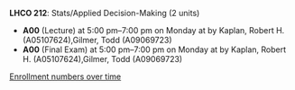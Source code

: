 **LHCO 212**: Stats/Applied Decision-Making (2 units)

- **A00** (Lecture) at 5:00 pm–7:00 pm on Monday at   by Kaplan, Robert H. (A05107624),Gilmer, Todd (A09069723)
- **A00** (Final Exam) at 5:00 pm–7:00 pm on Monday at   by Kaplan, Robert H. (A05107624),Gilmer, Todd (A09069723)

[Enrollment numbers over time](./LHCO212.tsv)
